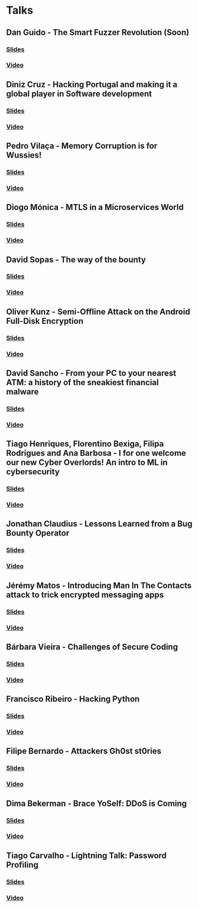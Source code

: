 # Talks

## Dan Guido - The Smart Fuzzer Revolution (Soon)
### [Slides](#)
### [Video](#)
## Diniz Cruz - Hacking Portugal and making it a global player in Software development
### [Slides](https://github.com/DinisCruz/Book_Hacking_Portugal/tree/4c299681c72d88e2c5ff70d9f1f78e76ee231d0a)
### [Video](https://www.youtube.com/watch?v=gYuKs30HxqE)
## Pedro Vilaça -  Memory Corruption is for Wussies!
### [Slides](https://github.com/bsideslisbon/2016/blob/master/talks/PedroVila%C3%A7a_Memory_Corruption_is_for_wussies.pdf)
### [Video](https://www.youtube.com/watch?v=6lu5c7FvHfw)
## Diogo Mónica - MTLS in a Microservices World
### [Slides](https://github.com/bsideslisbon/2016/blob/master/talks/DiogoMonica_MTLS_in_a_microservices_world.pdf)
### [Video](https://www.youtube.com/watch?v=apma_C24W58)
## David Sopas - The way of the bounty
### [Slides](https://github.com/bsideslisbon/2016/blob/master/talks/DavidSopas_the_way_of_the_bounty.pdf)
### [Video](https://www.youtube.com/watch?v=6cWHt-h78yYE)
## Oliver Kunz -  Semi-Offline Attack on the Android Full-Disk Encryption
### [Slides](https://github.com/bsideslisbon/2016/blob/master/talks/OliverKunz_Semi-Offline_Attacks_On_The_Android_Full-Disk_Encryption.pdf)
### [Video](https://www.youtube.com/watch?v=QpCWS5dM7eY)
## David Sancho -  From your PC to your nearest ATM: a history of the sneakiest financial malware
### [Slides](https://github.com/bsideslisbon/2016/blob/master/talks/DavidSancho_From_your_PC_to_your_nearest_ATM_a_history_of_the_sneakiest_financial_malware.pdf)
### [Video](https://www.youtube.com/watch?v=I-gUnW0apUQ)
## Tiago Henriques, Florentino Bexiga, Filipa Rodrigues and Ana Barbosa -  I for one welcome our new Cyber Overlords! An intro to ML in cybersecurity 
### [Slides](https://github.com/bsideslisbon/2016/blob/master/talks/TiagoHenriques_FlorentinoBexiga_FilipaRodrigues_AnaBarbosa_I_for_one_welcome_our_new_Cyber_Overlords!_An_introduction_to_the_use_of_machine_learning_in_cybersecurity.pdf)
### [Video](https://www.youtube.com/watch?v=yn3GO_wLeXE)
## Jonathan Claudius - Lessons Learned from a Bug Bounty Operator 
### [Slides](https://github.com/bsideslisbon/2016/blob/master/talks/JonathanClaudius_Lessons_Learned_from_a_Bug_Bounty_Operator.pdf)
### [Video](https://www.youtube.com/watch?v=qaubpT2tGG4)
## Jérémy Matos - Introducing Man In The Contacts attack to trick encrypted messaging apps
### [Slides](https://github.com/bsideslisbon/2016/blob/master/talks/JeremyMatos_Man_In_The_Contacts.pdf)
### [Video](https://www.youtube.com/watch?v=EaFGHVOHOLU)
## Bárbara Vieira - Challenges of Secure Coding
### [Slides](https://github.com/bsideslisbon/2016/blob/master/talks/BarbaraVieira_Challenges_of_Secure_Coding.pdf)
### [Video](https://www.youtube.com/watch?v=kWCEIXctyKE)
## Francisco Ribeiro - Hacking Python
### [Slides]()
### [Video]()
## Filipe Bernardo - Attackers Gh0st st0ries
### [Slides]()
### [Video]()
## Dima Bekerman - Brace YoSelf: DDoS is Coming
### [Slides](https://github.com/bsideslisbon/2016/blob/master/talks/DimaBekerman_Brace_YoSelf_DDoS_is_Coming.pdf)
### [Video](https://www.youtube.com/watch?v=2QJ7yGVxUXk)
## Tiago Carvalho - Lightning Talk: Password Profiling
### [Slides]()
### [Video](https://www.youtube.com/watch?v=ISjXpYfnnMw)
